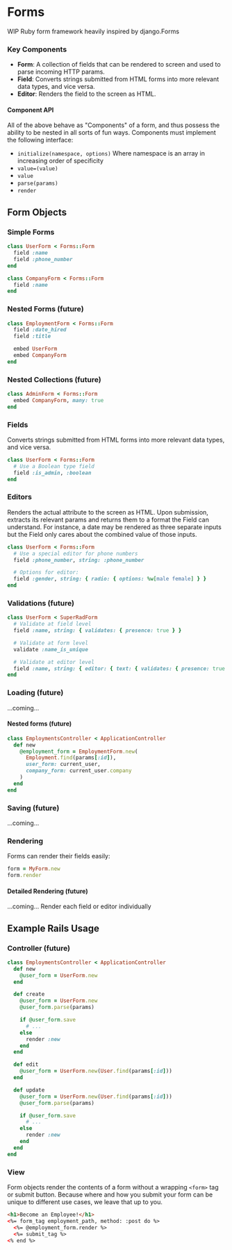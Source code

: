 # Forms

WIP Ruby form framework heavily inspired by django.Forms

### Key Components

* __Form__: A collection of fields that can be rendered to screen and used to
  parse incoming HTTP params.
* __Field__: Converts strings submitted from HTML forms into more
  relevant data types, and vice versa.
* __Editor__: Renders the field to the screen as HTML.

#### Component API

All of the above behave as "Components" of a form, and thus possess the
ability to be nested in all sorts of fun ways. Components must implement the
following interface:

* `initialize(namespace, options)` Where namespace is an array in increasing order of specificity
* `value=(value)`
* `value`
* `parse(params)`
* `render`

## Form Objects

### Simple Forms

```ruby
class UserForm < Forms::Form
  field :name
  field :phone_number
end

class CompanyForm < Forms::Form
  field :name
end
```

### Nested Forms (future)

```ruby
class EmploymentForm < Forms::Form
  field :date_hired
  field :title

  embed UserForm
  embed CompanyForm
end
```

### Nested Collections (future)

```ruby
class AdminForm < Forms::Form
  embed CompanyForm, many: true
end
```

### Fields

Converts strings submitted from HTML forms into more relevant data
types, and vice versa.

```ruby
class UserForm < Forms::Form
  # Use a Boolean type field
  field :is_admin, :boolean
end
```

### Editors

Renders the actual attribute to the screen as HTML. Upon submission,
extracts its relevant params and returns them to a format the Field
can understand. For instance, a date may be rendered as three separate
inputs but the Field only cares about the combined value of those inputs.

```ruby
class UserForm < Forms::Form
  # Use a special editor for phone numbers
  field :phone_number, string: :phone_number

  # Options for editor:
  field :gender, string: { radio: { options: %w[male female] } }
end
```

### Validations (future)

```ruby
class UserForm < SuperRadForm
  # Validate at field level
  field :name, string: { validates: { presence: true } }

  # Validate at form level
  validate :name_is_unique

  # Validate at editor level
  field :name, string: { editor: { text: { validates: { presence: true } } } }
end
```

### Loading (future)

...coming...

#### Nested forms (future)

```ruby
class EmploymentsController < ApplicationController
  def new
    @employment_form = EmploymentForm.new(
      Employment.find(params[:id]),
      user_form: current_user,
      company_form: current_user.company
    )
  end
end
```

### Saving (future)

...coming...

### Rendering

Forms can render their fields easily:

```ruby
form = MyForm.new
form.render
```

#### Detailed Rendering (future)

...coming... Render each field or editor individually

## Example Rails Usage

### Controller (future)

```ruby
class EmploymentsController < ApplicationController
  def new
    @user_form = UserForm.new
  end

  def create
    @user_form = UserForm.new
    @user_form.parse(params)

    if @user_form.save
      # ...
    else
      render :new
    end
  end

  def edit
    @user_form = UserForm.new(User.find(params[:id]))
  end

  def update
    @user_form = UserForm.new(User.find(params[:id]))
    @user_form.parse(params)

    if @user_form.save
      # ...
    else
      render :new
    end
  end
end
```

### View

Form objects render the contents of a form without a wrapping `<form>` tag or
submit button. Because where and how you submit your form can be unique to
different use cases, we leave that up to you.

```html
<h1>Become an Employee!</h1>
<%= form_tag employment_path, method: :post do %>
  <%= @employment_form.render %>
  <%= submit_tag %>
<% end %>
```